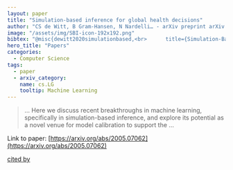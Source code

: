 ```yaml
---
layout: paper
title: "Simulation-based inference for global health decisions"
author: "CS de Witt, B Gram-Hansen, N Nardelli… - arXiv preprint arXiv …, 2020 - arxiv.org"
image: "/assets/img/SBI-icon-192x192.png"
bibtex: "@misc{dewitt2020simulationbased,<br>      title={Simulation-Based Inference for Global Health Decisions}, <br>      author={Christian Schroeder de Witt and Bradley Gram-Hansen and Nantas Nardelli and Andrew Gambardella and Rob Zinkov and Puneet Dokania and N. Siddharth and Ana Belen Espinosa-Gonzalez and Ara Darzi and Philip Torr and Atılım Güneş Baydin},<br>      year={2020},<br>      eprint={2005.07062},<br>      archivePrefix={arXiv},<br>      primaryClass={cs.LG}<br>}"
hero_title: "Papers"
categories:
  - Computer Science
tags:
  - paper
  - arxiv_category:
    name: cs.LG
    tooltip: Machine Learning
---
```

>… Here we discuss recent breakthroughs in machine learning, specifically in simulation-based inference, and explore its potential as a novel venue for model calibration to support the …

Link to paper: [https://arxiv.org/abs/2005.07062](https://arxiv.org/abs/2005.07062)

[cited by](https://scholar.google.com/scholar?cites=8515725940956867034&as_sdt=2005&sciodt=0,5&hl=en&num=20)
